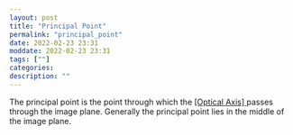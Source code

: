 ```yaml
---
layout: post
title: "Principal Point"
permalink: "principal_point"
date: 2022-02-23 23:31
moddate: 2022-02-23 23:31
tags: [""]
categories:
description: ""
---
```


The principal point is the point through which the [ [Optical Axis] ](
https://en.wikipedia.org/wiki/Optical_axis ) passes through the image plane.
Generally the principal point lies in the middle of the image plane.
